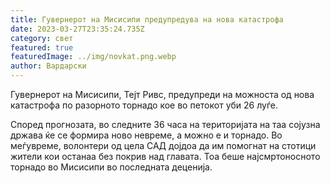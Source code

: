 ```yaml
---
title: Гувернерот на Мисисипи предупредува на нова катастрофа
date: 2023-03-27T23:35:24.735Z
category: свет
featured: true
featuredImage: ../img/novkat.png.webp
author: Вардарски
---
```


Гувернерот на Мисисипи, Тејт Ривс, предупреди на можноста од нова катастрофа по разорното торнадо кое во петокот уби 26 луѓе.

Според прогнозата, во следните 36 часа на територијата на таа сојузна држава ќе се формира ново невреме, а можно е и торнадо. Во меѓувреме, волонтери од цела САД дојдоа да им помогнат на стотици жители кои останаа без покрив над главата. Тоа беше најсмртоносното торнадо во Мисисипи во последната деценија.
